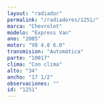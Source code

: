 ```yaml
---
layout: "radiador"
permalink: "/radiadores/1251/"
marca: "Chevrolet"
modelo: "Express Van"
ano: "2005"
motor: "V8 4.8 6.0"
transmision: "Automática"
parte: "10017"
clima: "Con clima"
alto: "34"
ancho: "17 1/2"
observaciones: ""
id: "1251"
---
```


